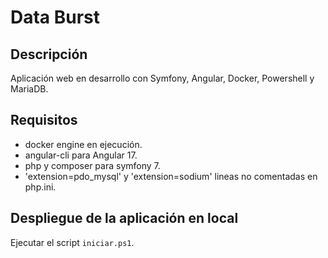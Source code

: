 # Data Burst

## Descripción
Aplicación web en desarrollo con Symfony, Angular, Docker, Powershell y MariaDB.

## Requisitos
- docker engine en ejecución.
- angular-cli para Angular 17.
- php y composer para symfony 7.
- 'extension=pdo_mysql' y 'extension=sodium' lineas no comentadas en php.ini.

## Despliegue de la aplicación en local
Ejecutar el script `iniciar.ps1`.